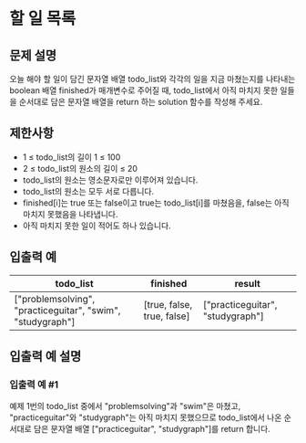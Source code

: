 # 할 일 목록


## 문제 설명
오늘 해야 할 일이 담긴 문자열 배열 todo_list와 각각의 일을 지금 마쳤는지를 나타내는 boolean 배열 finished가 매개변수로 주어질 때, todo_list에서 아직 마치지 못한 일들을 순서대로 담은 문자열 배열을 return 하는 solution 함수를 작성해 주세요.

## 제한사항
- 1 ≤ todo_list의 길이 1 ≤ 100
- 2 ≤ todo_list의 원소의 길이 ≤ 20
- todo_list의 원소는 영소문자로만 이루어져 있습니다.
- todo_list의 원소는 모두 서로 다릅니다.
- finished[i]는 true 또는 false이고 true는 todo_list[i]를 마쳤음을, false는 아직 마치지 못했음을 나타냅니다.
- 아직 마치지 못한 일이 적어도 하나 있습니다.

## 입출력 예
|todo_list|finished|result|
|-|-|-|
|["problemsolving", "practiceguitar", "swim", "studygraph"]|[true, false, true, false]|["practiceguitar", "studygraph"]|

## 입출력 예 설명

### 입출력 예 #1
예제 1번의 todo_list 중에서 "problemsolving"과 "swim"은 마쳤고, "practiceguitar"와 "studygraph"는 아직 마치지 못했으므로 todo_list에서 나온 순서대로 담은 문자열 배열 ["practiceguitar", "studygraph"]를 return 합니다.
